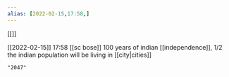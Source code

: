 ```yaml
---
alias: [2022-02-15,17:58,]
---
```

[[]]

[[2022-02-15]] 17:58 [[sc bose]]
100 years of indian [[independence]], 1/2 the indian population will be living in [[city|cities]]
```query
"2047"
```
